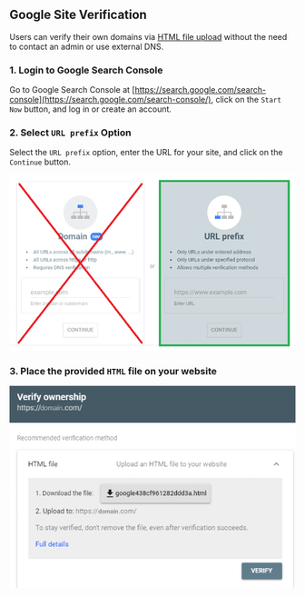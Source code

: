## Google Site Verification

Users can verify their own domains via [HTML file upload](https://support.google.com/webmasters/answer/9008080?hl=en#html_verification) without the need to contact an admin or use external DNS.

### 1. Login to Google Search Console

Go to Google Search Console at [https://search.google.com/search-console](https://search.google.com/search-console/), click on the `Start Now` button, and log in or create an account.

### 2. Select `URL prefix` Option

Select the `URL prefix` option, enter the URL for your site, and click on the `Continue` button.

![](../../../.gitbook/assets/google-verification-choices.png)

### 3. Place the provided `HTML` file on your website

![](../../../.gitbook/assets/google-verification-html-file.png)